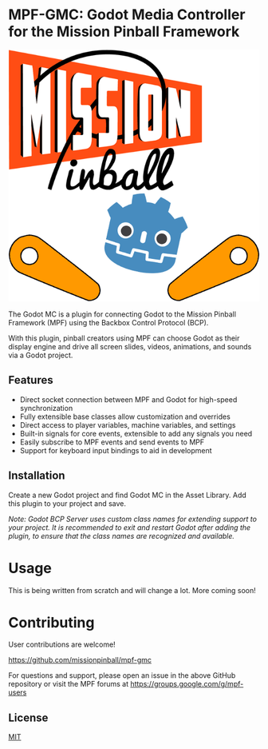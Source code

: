# MPF-GMC: Godot Media Controller for the Mission Pinball Framework

![Godot BCP Logo](https://github.com/missionpinball/godot-bcp-server/blob/main/icon.png?raw=true)

The Godot MC is a plugin for connecting Godot to the Mission Pinball Framework (MPF) using the Backbox Control Protocol (BCP).

With this plugin, pinball creators using MPF can choose Godot as their display engine and drive all screen slides, videos, animations, and sounds via a Godot project.

## Features
* Direct socket connection between MPF and Godot for high-speed synchronization
* Fully extensible base classes allow customization and overrides
* Direct access to player variables, machine variables, and settings
* Built-in signals for core events, extensible to add any signals you need
* Easily subscribe to MPF events and send events to MPF
* Support for keyboard input bindings to aid in development

## Installation

Create a new Godot project and find Godot MC in the Asset Library. Add this plugin to your project and save.

_Note: Godot BCP Server uses custom class names for extending support to your project. It is recommended to exit and restart Godot after adding the plugin, to ensure that the class names are recognized and available._


# Usage
This is being written from scratch and will change a lot. More coming soon!

# Contributing

User contributions are welcome!

https://github.com/missionpinball/mpf-gmc

For questions and support, please open an issue in the above GitHub repository or visit the MPF forums at https://groups.google.com/g/mpf-users

## License
[MIT](https://choosealicense.com/licenses/mit/)